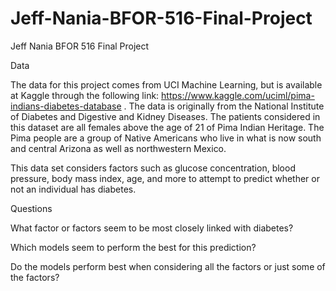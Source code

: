 # Jeff-Nania-BFOR-516-Final-Project

Jeff Nania
BFOR 516
Final Project 



Data

The data for this project comes from UCI Machine Learning, but is available at Kaggle through the 
following link: https://www.kaggle.com/uciml/pima-indians-diabetes-database . The data is originally from
the National Institute of Diabetes and Digestive and Kidney Diseases. The patients considered in this dataset 
are all females above the age of 21 of Pima Indian Heritage. The Pima people are a group of Native Americans
who live in what is now south and central Arizona as well as northwestern Mexico. 

This data set considers factors such as glucose concentration, blood pressure, body mass index, age, and more 
to attempt to predict whether or not an individual has diabetes.  



Questions

What factor or factors seem to be most closely linked with diabetes?


Which models seem to perform the best for this prediction?


Do the models perform best when considering all the factors or just some of the factors?

